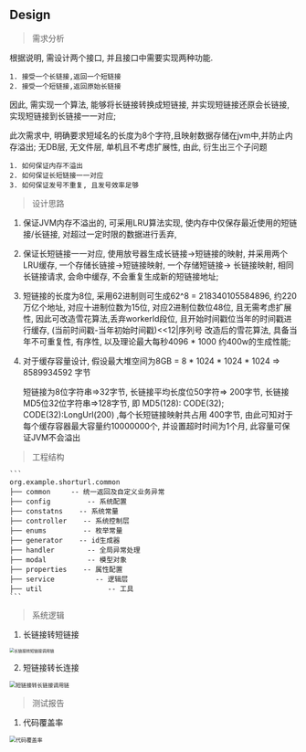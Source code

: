 ## Design

> 需求分析

根据说明, 需设计两个接口, 并且接口中需要实现两种功能.

 	1. 接受一个长链接,返回一个短链接
 	2. 接受一个短链接,返回原始长链接

因此, 需实现一个算法, 能够将长链接转换成短链接, 并实现短链接还原会长链接, 实现短链接到长链接一一对应;

此次需求中, 明确要求短域名的长度为8个字符,且映射数据存储在jvm中,并防止内存溢出; 无DB层, 无文件层, 单机且不考虑扩展性, 由此, 衍生出三个子问题

	1. 如何保证内存不溢出
	2. 如何保证长短链接一一对应
	3. 如何保证发号不重复, 且发号效率足够

> 设计思路

1. 保证JVM内存不溢出的, 可采用LRU算法实现, 使内存中仅保存最近使用的短链接/长链接, 对超过一定时限的数据进行丢弃,

2. 保证长短链接一一对应, 使用放号器生成长链接->短链接的映射, 并采用两个LRU缓存, 一个存储长链接->短链接映射, 一个存储短链接-> 长链接映射, 相同长链接请求, 会命中缓存, 不会重复生成新的短链接地址;

3. 短链接的长度为8位, 采用62进制则可生成62^8 = 218340105584896, 约220万亿个地址, 对应十进制位数为15位, 对应2进制位数位48位, 且无需考虑扩展性, 因此可改造雪花算法,丢弃workerId段位,
   且开始时间戳位当年的时间戳进行缓存, (当前时间戳-当年初始时间戳)<<12|序列号 改造后的雪花算法, 具备当年不可重复性, 有序性, 以及理论最大每秒4096 * 1000 约400w的生成性能;

4. 对于缓存容量设计, 假设最大堆空间为8GB = 8 * 1024 * 1024 * 1024 => 8589934592 字节

   短链接为8位字符串=>32字节, 长链接平均长度位50字符=> 200字节, 长链接MD5位32位字符串=>128字节, 即 MD5(128): CODE(32); CODE(32):LongUrl(200) ,每个长短链接映射共占用
   400字节, 由此可知对于每个缓存容器最大容量约10000000个, 并设置超时时间为1个月, 此容量可保证JVM不会溢出

> 工程结构

````
``` 
org.example.shorturl.common
├── common     -- 统一返回及自定义业务异常
├── config         -- 系统配置
├── constatns    -- 系统常量
├── controller    -- 系统控制层
├── enums         -- 枚举常量
├── generator    -- id生成器
├── handler        -- 全局异常处理
├── modal          -- 模型对象
├── properties    -- 属性配置
├── service          -- 逻辑层
├── util          		-- 工具
```
````

> 系统逻辑

1. 长链接转短链接

<img src="https://s2.loli.net/2022/03/20/4ZSxCjfdN6QTcXA.png" alt="长链接转短链接调用链" style="zoom:50%;" />

2. 短链接转长连接

<img src="https://s2.loli.net/2022/03/20/vEHlAXcqRp9eQWz.png" alt="短链接转长链接调用链" style="zoom: 67%;" />

> 测试报告

1. 代码覆盖率

<img src="https://s2.loli.net/2022/03/20/Xof4V5sYuWrihLB.png" alt="代码覆盖率" style="zoom: 67%;" />

